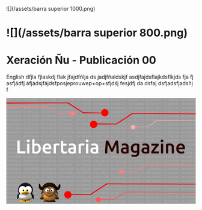 ![](/assets/barra superior 1000.png)

# ![](/assets/barra superior 800.png)

# Xeración Ñu - Publicación 00

English dfjla fjlaskdj flak jfajdfñlja ds jadjfñaldskjf asdjfajdsflajkdsflkjds fja fj asfjádfj áfjádsjfájdsfposjeprouwep+op+sfjdśj fesjdfj da dsfaj dsfjadsfjadsñj f

![](/assets/portada02.png)


